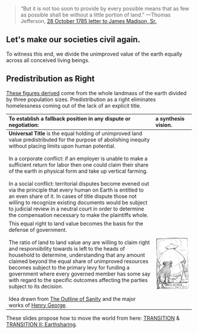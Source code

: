 > “But it is not too soon to provide by every possible means that as few as possible shall be without a little portion of land.” —Thomas Jefferson, [28 October 1785 letter to James Madison, Sr.](https://founders.archives.gov/documents/Jefferson/01-08-02-0534)

## Let's make our societies civil again. 
To witness this end, we divide the unimproved value of the earth equally across all conceived living beings.

## Predistribution as Right
[These figures derived](https://gist.github.com/kuttaineh/8b7830a1a3e0f10467b90cd3049424d4) come from the whole landmass of the earth divided by three population sizes. Predistribution as a right eliminates homelessness coming out of the lack of an explicit title.

| To establish a fallback position in any dispute or negotiation: | a synthesis vision.                                 |
| :---                                                                   | :---                                                 |
| **Universal Title** is the equal holding of unimproved land value predistributed for the purpose of abolishing inequity without placing limits upon human potential. <br><br> In a corporate conflict: if an employer is unable to make a sufficient return for labor then one could claim their share of the earth in physical form and take up vertical farming. <br><br> In a social conflict: territorial disputes become evened out via the principle that every human on Earth is entitled to an even share of it. In cases of title dispute those not willing to recognize existing documents would be subject to judicial review in a neutral court in order to determine the compensation necessary to make the plaintiffs whole. 
This equal right to land value becomes the basis for the defense of government. <br><br> The ratio of land to land value any are willing to claim right and responsibility towards is left to the heads of household to determine, understanding that any amount claimed beyond the equal share of unimproved resources becomes subject to the primary levy for funding a government where every governed member has some say with regard to the specific outcomes affecting the parties subject to its decision. <br><br> Idea drawn from [The Outline of Sanity](https://archive.org/details/theoutlineofsanity) and the major works of [Henry George](https://hgchicago.org/links/henry-georges-books/). | ![Three acres and a cow](Three_acres_and_a_cow.jpeg) |

These slides propose how to move the world from here: [TRANSITION](https://www.dropbox.com/scl/fi/v4v4pmnny63h84amlt7u5/TRANSITION.ppsx?rlkey=hrxgol7fsuzf75yhd3azc4vq6&st=ura53ic9&dl=0) & [TRANSITION II: Earthsharing](https://www.dropbox.com/scl/fi/u8vmes5xdh4jf7sfi8amd/TRANSITION_II.ppsx?rlkey=1g4exyoitxjwag2er7n4n3jyr&st=l54quiwq&dl=0).
